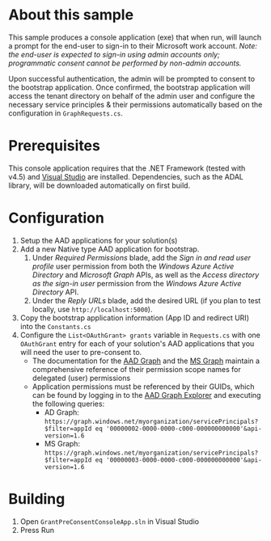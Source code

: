 # About this sample
This sample produces a console application (exe) that when run, will launch a prompt for the end-user to sign-in to their Microsoft work account. *Note: the end-user is expected to sign-in using admin accounts only; programmatic consent cannot be performed by non-admin accounts.*

Upon successful authentication, the admin will be prompted to consent to the bootstrap application. Once confirmed, the bootstrap application will access the tenant directory on behalf of the admin user and configure the necessary service principles & their permissions automatically based on the configuration in `GraphRequests.cs`.

# Prerequisites
This console application requires that the .NET Framework (tested with v4.5) and [Visual Studio](https://www.visualstudio.com/downloads/) are installed. Dependencies, such as the ADAL library, will be downloaded automatically on first build.

# Configuration
1. Setup the AAD applications for your solution(s)
2. Add a new Native type AAD application for bootstrap.
    1. Under *Required Permissions* blade, add the *Sign in and read user profile* user permission from both the *Windows Azure Active Directory* and *Microsoft Graph* APIs, as well as the *Access directory as the sign-in user* permission from the *Windows Azure Active Directory* API.
    2. Under the *Reply URLs* blade, add the desired URL (if you plan to test locally, use `http://localhost:5000`).
3. Copy the bootstrap application information (App ID and redirect URI) into the `Constants.cs`
4. Configure the `List<OAuthGrant> grants` variable in `Requests.cs` with one `OAuthGrant` entry for each of your solution's AAD applications that you will need the user to pre-consent to.
    * The documentation for the [AAD Graph](https://msdn.microsoft.com/en-us/library/azure/ad/graph/howto/azure-ad-graph-api-permission-scopes) and the [MS Graph](https://developer.microsoft.com/en-us/graph/docs/concepts/permissions_reference) maintain a comprehensive reference of their permission scope names for delegated (user) permissions
    * Application permissions must be referenced by their GUIDs, which can be found by logging in to the [AAD Graph Explorer](https://graphexplorer.azurewebsites.net/) and executing the following queries:
        * AD Graph: `https://graph.windows.net/myorganization/servicePrincipals?$filter=appId eq '00000002-0000-0000-c000-000000000000'&api-version=1.6`
        * MS Graph: `https://graph.windows.net/myorganization/servicePrincipals?$filter=appId eq '00000003-0000-0000-c000-000000000000'&api-version=1.6`

# Building
1. Open `GrantPreConsentConsoleApp.sln` in Visual Studio
2. Press Run